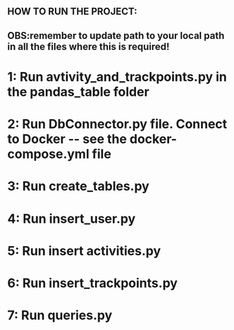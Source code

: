 
## HOW TO RUN THE PROJECT: 


## OBS:remember to update path to your local path in all the files where this is required!


# 1: Run avtivity_and_trackpoints.py in the pandas_table folder
# 2: Run DbConnector.py file. Connect to Docker -- see the docker-compose.yml file
# 3: Run create_tables.py
# 4: Run insert_user.py
# 5: Run insert activities.py
# 6: Run insert_trackpoints.py
# 7: Run queries.py



